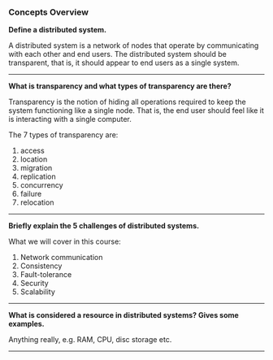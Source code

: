 ### __Concepts Overview__

**Define a distributed system.**

A distributed system is a network of nodes that operate by communicating with each other and end users. The distributed system should be transparent, that is, it should appear to end users as a single system.

---

**What is transparency and what types of transparency are there?**

Transparency is the notion of hiding all operations required to keep the system functioning like a single node. That is, the end user should feel like it is interacting with a single computer.

The 7 types of transparency are:

1) access
2) location
3) migration
4) replication
5) concurrency
6) failure
7) relocation

---

**Briefly explain the 5 challenges of distributed systems.**

What we will cover in this course:

1) Network communication
2) Consistency
3) Fault-tolerance
4) Security
5) Scalability

---

**What is considered a resource in distributed systems? Gives some examples.**

Anything really, e.g. RAM, CPU, disc storage etc.

---